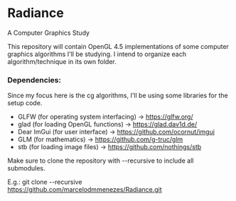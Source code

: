 # Radiance
A Computer Graphics Study

This repository will contain OpenGL 4.5 implementations of some computer graphics algorithms I'll be studying.
I intend to organize each algorithm/technique in its own folder.

### Dependencies:
Since my focus here is the cg algorithms, I'll be using some libraries for the setup code.

* GLFW (for operating system interfacing) &#8594; https://glfw.org/
* glad (for loading OpenGL functions) &#8594; https://glad.dav1d.de/
* Dear ImGui (for user interface) &#8594; https://github.com/ocornut/imgui
* GLM (for mathematics) &#8594; https://github.com/g-truc/glm
* stb (for loading image files) &#8594; https://github.com/nothings/stb

Make sure to clone the repository with --recursive to include all submodules.

E.g.: git clone --recursive https://github.com/marcelodmmenezes/Radiance.git

